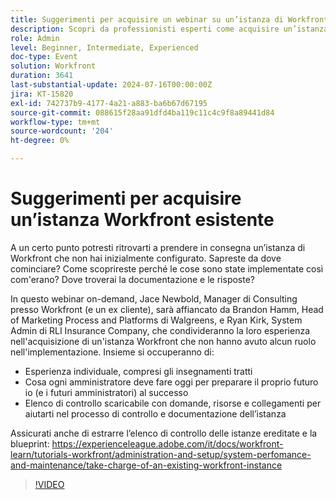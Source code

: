 ```yaml
---
title: Suggerimenti per acquisire un webinar su un’istanza di Workfront esistente
description: Scopri da professionisti esperti come acquisire un’istanza Workfront. Ottieni informazioni approfondite su auditing, documentazione e configurazione per il successo futuro con la nostra checklist scaricabile nel nostro webinar on-demand.
role: Admin
level: Beginner, Intermediate, Experienced
doc-type: Event
solution: Workfront
duration: 3641
last-substantial-update: 2024-07-16T00:00:00Z
jira: KT-15820
exl-id: 742737b9-4177-4a21-a883-ba6b67d67195
source-git-commit: 088615f28aa91dfd4ba119c11c4c9f8a89441d84
workflow-type: tm+mt
source-wordcount: '204'
ht-degree: 0%

---
```


# Suggerimenti per acquisire un’istanza Workfront esistente

A un certo punto potresti ritrovarti a prendere in consegna un’istanza di Workfront che non hai inizialmente configurato. Sapreste da dove cominciare? Come scoprireste perché le cose sono state implementate così com&#39;erano? Dove troverai la documentazione e le risposte?

In questo webinar on-demand, Jace Newbold, Manager di Consulting presso Workfront (e un ex cliente), sarà affiancato da Brandon Hamm, Head of Marketing Process and Platforms di Walgreens, e Ryan Kirk, System Admin di RLI Insurance Company, che condivideranno la loro esperienza nell&#39;acquisizione di un&#39;istanza Workfront che non hanno avuto alcun ruolo nell&#39;implementazione. Insieme si occuperanno di:

* Esperienza individuale, compresi gli insegnamenti tratti
* Cosa ogni amministratore deve fare oggi per preparare il proprio futuro io (e i futuri amministratori) al successo
* Elenco di controllo scaricabile con domande, risorse e collegamenti per aiutarti nel processo di controllo e documentazione dell’istanza

Assicurati anche di estrarre l’elenco di controllo delle istanze ereditate e la blueprint: https://experienceleague.adobe.com/it/docs/workfront-learn/tutorials-workfront/administration-and-setup/system-perfomance-and-maintenance/take-charge-of-an-existing-workfront-instance

>[!VIDEO](https://video.tv.adobe.com/v/3431014/?learn=on)
